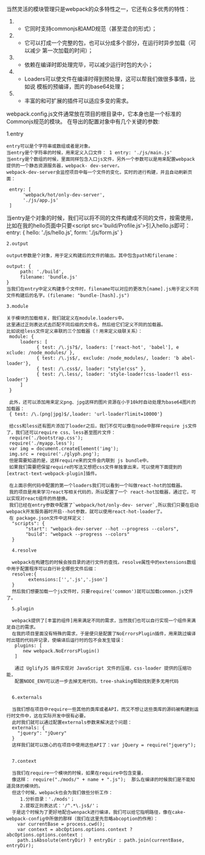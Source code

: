 当然灵活的模块管理只是webpack的众多特性之一，它还有众多优秀的特性：
   1. - 它同时支持commonjs和AMD规范（甚至混合的形式）；
   2. - 它可以打成一个完整的包，也可以分成多个部分，在运行时异步加载（可以减少 第一次加载的时间）；
   3. - 依赖在编译时即处理完毕，可以减少运行时包的大小；
   4. - Loaders可以使文件在编译时得到预处理，这可以帮我们做很多事情，比如说 模板的预编译，图片的base64处理；
   5. - 丰富的和可扩展的插件可以适应多变的需求。

   webpack.config.js文件通常放在项目的根目录中，它本身也是一个标准的Commonjs规范的模块。
   在导出的配置对象中有几个关键的参数:

   1.entry

    entry可以是个字符串或数组或者是对象。
    当entry是个字符串的时候，用来定义入口文件： 1 entry: './js/main.js'
    当entry是个数组的时候，里面同样包含入口js文件，另外一个参数可以是用来配置webpack提供的一个静态资源服务器，webpack- dev-server。
    webpack-dev-server会监控项目中每一个文件的变化，实时的进行构建，并且自动刷新页面：

     entry: [
          'webpack/hot/only-dev-server',
          './js/app.js'
     ]

   当entry是个对象的时候，我们可以将不同的文件构建成不同的文件，按需使用，
   比如在我的hello页面中只要\<script src='build/Profile.js'></script>引入hello.js即可：
    entry: {
         hello: './js/hello.js',
         form: './js/form.js'
    }

    2.output

    output参数是个对象，用于定义构建后的文件的输出。其中包含path和filename：

    output: {
         path: './build',
         filename: 'bundle.js'
    }
    当我们在entry中定义构建多个文件时，filename可以对应的更改为[name].js用于定义不同文件构建后的名字。(filename: "bundle-[hash].js")

    3.module

    关于模块的加载相关，我们就定义在module.loaders中。
    这里通过正则表达式去匹配不同后缀的文件名，然后给它们定义不同的加载器。
    比如说给less文件定义串联的三个加载器（！用来定义级联关系）：
     module: {
         loaders: [
               { test: /\.js?$/, loaders: ['react-hot', 'babel'], e xclude: /node_modules/ },
               { test: /\.js$/, exclude: /node_modules/, loader: 'b abel-loader'},
               { test: /\.css$/, loader: "style!css" },
               { test: /\.less/, loader: 'style-loader!css-loader!l ess-loader'}
         ]
     }

     此外，还可以添加用来定义png、jpg这样的图片资源在小于10k时自动处理为base64图片的加载器：
     { test: /\.(png|jpg)$/,loader: 'url-loader?limit=10000'}

     给css和less还有图片添加了loader之后，我们不仅可以像在node中那样require js文件了，我们还可以require css、less甚至图片文件：
     require('./bootstrap.css');
     require('./myapp.less');
     var img = document.createElement('img');
     img.src = require('./glyph.png');
     但是需要知道的是，这样require来的文件会内联到 js bundle中。
     如果我们需要把保留require的写法又想把css文件单独拿出来，可以使用下面提到的[extract-text-webpack-plugin]插件。

     在上面示例代码中配置的第一个loaders我们可以看到一个叫做react-hot的加载器。
     我的项目是用来学习react写相关代码的，所以配置了一个 react-hot加载器，通过它，可以实现对react组件的热替换。
     我们已经在entry参数中配置了`webpack/hot/only-dev- server`,所以我们只要在启动webpack开发服务器时开启--hot参数，就可以使用react-hot-loader了。
     在 package.json文件中这样定义：
      "scripts": {
           "start": "webpack-dev-server --hot --progress --colors",
           "build": "webpack --progress --colors"
      }

      4.resolve

      webpack在构建包的时候会按目录的进行文件的查找，resolve属性中的extensions数组中用于配置程序可以自行补全哪些文件后缀：
      resolve:{
            extensions:['','.js','.json']
      }
      然后我们想要加载一个js文件时，只要require('common')就可以加载common.js文件了。

      5.plugin

      webpack提供了[丰富的组件]用来满足不同的需求，当然我们也可以自行实现一个组件来满足自己的需求。
      在我的项目里面没有特殊的需求，于是便只是配置了NoErrorsPlugin插件，用来跳过编译时出错的代码并记录，使编译后运行时的包不会发生错误：
       plugins: [
          new webpack.NoErrorsPlugin()
       ]

       通过 UglifyJS 插件实现对 JavaScript 文件的压缩，css-loader 提供的压缩功能，
       配置NODE_ENV可以进一步去掉无用代码，tree-shaking帮助找到更多无用代码


      6.externals

      当我们想在项目中require一些其他的类库或者API，而又不想让这些类库的源码被构建到运行时文件中，这在实际开发中很有必要。
      此时我们就可以通过配置externals参数来解决这个问题：
      externals: {
        "jquery": "jQuery"
      }
      这样我们就可以放心的在项目中使用这些API了：var jQuery = require("jquery");


      7.context

      当我们在require一个模块的时候，如果在require中包含变量，
      像这样： require("./mods/" + name + ".js");  那么在编译的时候我们是不能知道具体的模块的。
      但这个时候，webpack也会为我们做些分析工作：
         1.分析目录：'./mods'；
         2.提取正则表达式：'/^.*\.js$/'；
      于是这个时候为了更好地配合wenpack进行编译，我们可以给它指明路径，像在cake-webpack-config中所做的那样（我们在这里先忽略abcoption的作用）：
        var currentBase = process.cwd();
        var context = abcOptions.options.context ? abcOptions.options.context :
        path.isAbsolute(entryDir) ? entryDir : path.join(currentBase, entryDir);